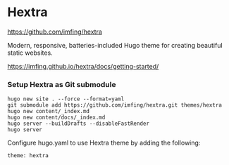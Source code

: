 # Hextra

https://github.com/imfing/hextra

Modern, responsive, batteries-included Hugo theme for creating beautiful static websites.

https://imfing.github.io/hextra/docs/getting-started/

### Setup Hextra as Git submodule

```
hugo new site . --force --format=yaml
git submodule add https://github.com/imfing/hextra.git themes/hextra
hugo new content/_index.md
hugo new content/docs/_index.md
hugo server --buildDrafts --disableFastRender
hugo server
```

Configure hugo.yaml to use Hextra theme by adding the following:

```
theme: hextra
```